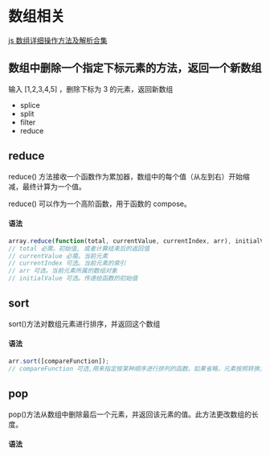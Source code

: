 # 数组相关

[js 数组详细操作方法及解析合集](https://juejin.cn/post/6844903614918459406?utm_source=gold_browser_extension%3Futm_source%3Dgold_browser_extension#heading-0)

## 数组中删除一个指定下标元素的方法，返回一个新数组

输入 [1,2,3,4,5] ，删除下标为 3 的元素，返回新数组

- splice
- split
- filter
- reduce

## reduce

reduce() 方法接收一个函数作为累加器，数组中的每个值（从左到右）开始缩减，最终计算为一个值。

reduce() 可以作为一个高阶函数，用于函数的 compose。

#### 语法

```javascript
array.reduce(function(total, currentValue, currentIndex, arr), initialValue)
// total 必需。初始值, 或者计算结束后的返回值
// currentValue 必需。当前元素
// currentIndex 可选。当前元素的索引
// arr 可选。当前元素所属的数组对象
// initialValue 可选。传递给函数的初始值
```

## sort

sort()方法对数组元素进行排序，并返回这个数组

#### 语法

```javascript
arr.sort([compareFunction]);
// compareFunction 可选,用来指定按某种顺序进行排列的函数。如果省略，元素按照转换为的字符串的各个字符的Unicode位点进行排序。
```

## pop

pop()方法从数组中删除最后一个元素，并返回该元素的值。此方法更改数组的长度。

#### 语法
